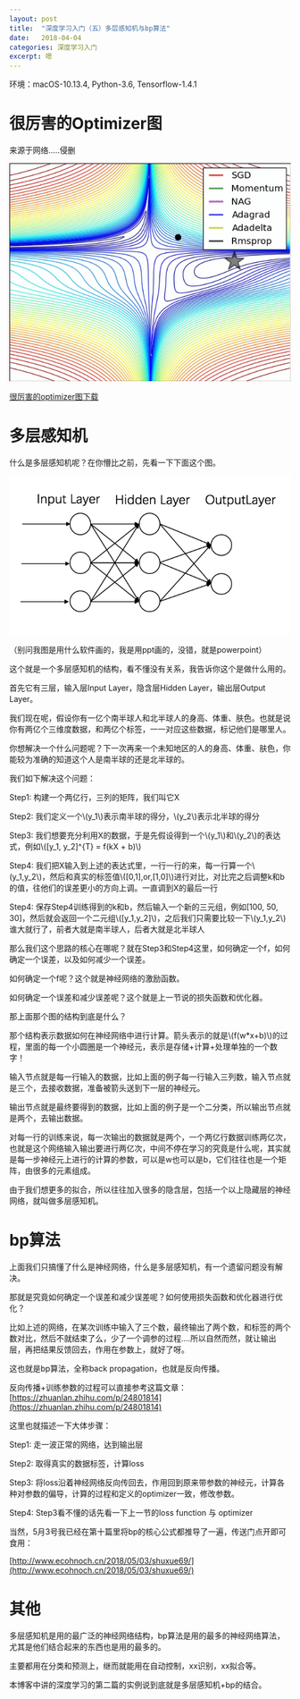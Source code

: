 ```yaml
---
layout: post
title:  "深度学习入门（五）多层感知机与bp算法"
date:   2018-04-04
categories: 深度学习入门
excerpt: 嗯
---
```

<script src="https://cdnjs.cloudflare.com/ajax/libs/mathjax/2.7.1/MathJax.js?config=default" id=""></script>

环境：macOS-10.13.4, Python-3.6, Tensorflow-1.4.1

# 很厉害的Optimizer图

来源于网络.....侵删

![image](/img/optimizer.gif)

[很厉害的optimizer图下载](/img/optimizer.gif)

# 多层感知机

什么是多层感知机呢？在你懵比之前，先看一下下面这个图。

![image](/img/dl3.png)

（别问我图是用什么软件画的，我是用ppt画的，没错，就是powerpoint）

这个就是一个多层感知机的结构，看不懂没有关系，我告诉你这个是做什么用的。

首先它有三层，输入层Input Layer，隐含层Hidden Layer，输出层Output Layer。

我们现在呢，假设你有一亿个南半球人和北半球人的身高、体重、肤色。也就是说你有两亿个三维度数据，和两亿个标签，一一对应这些数据，标记他们是哪里人。

你想解决一个什么问题呢？下一次再来一个未知地区的人的身高、体重、肤色，你能较为准确的知道这个人是南半球的还是北半球的。

我们如下解决这个问题：

Step1: 构建一个两亿行，三列的矩阵，我们叫它X

Step2: 我们定义一个\\(y_1\\)表示南半球的得分，\\(y_2\\)表示北半球的得分

Step3: 我们想要充分利用X的数据，于是先假设得到一个\\(y_1\\)和\\(y_2\\)的表达式，例如\\([y_1, y_2]^{T} = f(kX + b)\\)

Step4: 我们把X输入到上述的表达式里，一行一行的来，每一行算一个\\(y_1,y_2\\)，然后和真实的标签值\\([0,1],or,[1,0]\\)进行对比，对比完之后调整k和b的值，往他们的误差更小的方向上调。一直调到X的最后一行

Step4: 保存Step4训练得到的k和b，然后输入一个新的三元组，例如[100, 50, 30]，然后就会返回一个二元组\\([y_1,y_2]\\)，之后我们只需要比较一下\\(y_1,y_2\\)谁大就行了，前者大就是南半球人，后者大就是北半球人

那么我们这个思路的核心在哪呢？就在Step3和Step4这里，如何确定一个f，如何确定一个误差，以及如何减少一个误差。

如何确定一个f呢？这个就是神经网络的激励函数。

如何确定一个误差和减少误差呢？这个就是上一节说的损失函数和优化器。

那上面那个图的结构到底是什么？

那个结构表示数据如何在神经网络中进行计算。箭头表示的就是\\(f(w*x+b)\\)的过程，里面的每一个小圆圈是一个神经元，表示是存储+计算+处理单独的一个数字！

输入节点就是每一行输入的数据，比如上面的例子每一行输入三列数，输入节点就是三个，去接收数据，准备被箭头送到下一层的神经元。

输出节点就是最终要得到的数据，比如上面的例子是一个二分类，所以输出节点就是两个，去输出数据。

对每一行的训练来说，每一次输出的数据就是两个，一个两亿行数据训练两亿次，也就是这个网络输入输出要进行两亿次，中间不停在学习的究竟是什么呢，其实就是每一步神经元上进行的计算的参数，可以是w也可以是b，它们往往也是一个矩阵，由很多的元素组成。

由于我们想更多的拟合，所以往往加入很多的隐含层，包括一个以上隐藏层的神经网络，就叫做多层感知机。

# bp算法

上面我们只搞懂了什么是神经网络，什么是多层感知机，有一个遗留问题没有解决。

那就是究竟如何确定一个误差和减少误差呢？如何使用损失函数和优化器进行优化？

比如上述的网络，在某次训练中输入了三个数，最终输出了两个数，和标签的两个数对比，然后不就结束了么，少了一个调参的过程....所以自然而然，就让输出层，再把结果反馈回去，作用在参数上，就好了呀。

这也就是bp算法，全称back propagation，也就是反向传播。

反向传播+训练参数的过程可以直接参考这篇文章：[https://zhuanlan.zhihu.com/p/24801814](https://zhuanlan.zhihu.com/p/24801814)

这里也就描述一下大体步骤：

Step1: 走一波正常的网络，达到输出层

Step2: 取得真实的数据标签，计算loss

Step3: 将loss沿着神经网络反向传回去，作用回到原来带参数的神经元，计算各种对参数的偏导，计算的过程和定义的optimizer一致，修改参数。

Step4: Step3看不懂的话先看一下上一节的loss function 与 optimizer

当然，5月3号我已经在第十篇里将bp的核心公式都推导了一遍，传送门点开即可食用：

[http://www.ecohnoch.cn/2018/05/03/shuxue69/](http://www.ecohnoch.cn/2018/05/03/shuxue69/)


# 其他

多层感知机是用的最广泛的神经网络结构，bp算法是用的最多的神经网络算法，尤其是他们结合起来的东西也是用的最多的。

主要都用在分类和预测上，继而就能用在自动控制，xx识别，xx拟合等。

本博客中讲的深度学习的第二篇的实例说到底就是多层感知机+bp的结合。






